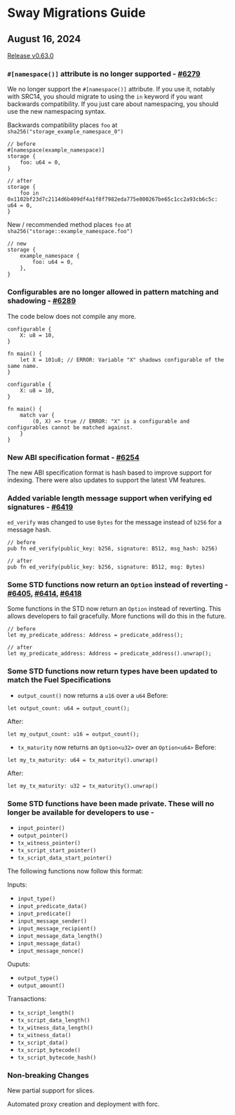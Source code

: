 # Sway Migrations Guide

## August 16, 2024

[Release v0.63.0](https://github.com/FuelLabs/sway/releases/tag/v0.63.0)

### `#[namespace()]` attribute is no longer supported - [#6279](https://github.com/FuelLabs/sway/pull/6279)

We no longer support the `#[namespace()]` attribute.  If you use it, notably with SRC14, you should migrate to using the `in` keyword if you want backwards compatibility.  If you just care about namespacing, you should use the new namespacing syntax.

Backwards compatibility places `foo` at `sha256("storage_example_namespace_0")`

```sway
// before
#[namespace(example_namespace)]
storage {
    foo: u64 = 0,
}
```

```sway
// after
storage {
    foo in 0x1102bf23d7c2114d6b409df4a1f8f7982eda775e800267be65c1cc2a93cb6c5c: u64 = 0,
}
```

New / recommended method places `foo` at `sha256("storage::example_namespace.foo")`

```sway
// new
storage {
    example_namespace {
        foo: u64 = 0,
    },
}
```

### Configurables are no longer allowed in pattern matching and shadowing - [#6289](https://github.com/FuelLabs/sway/pull/6289)

The code below does not compile any more.

```sway
configurable {
    X: u8 = 10,
}

fn main() {
    let X = 101u8; // ERROR: Variable "X" shadows configurable of the same name.
}
```

```sway
configurable {
    X: u8 = 10,
}

fn main() {
    match var {
        (0, X) => true // ERROR: "X" is a configurable and configurables cannot be matched against.
    }
}
```

### New ABI specification format - [#6254](https://github.com/FuelLabs/sway/pull/6254)

The new ABI specification format is hash based to improve support for indexing.  There were also updates to support the latest VM features.

### Added variable length message support when verifying ed signatures - [#6419](https://github.com/FuelLabs/sway/pull/6419)

`ed_verify` was changed to use `Bytes` for the message instead of `b256` for a message hash.

```sway
// before
pub fn ed_verify(public_key: b256, signature: B512, msg_hash: b256)
```

```sway
// after
pub fn ed_verify(public_key: b256, signature: B512, msg: Bytes)
```

### Some STD functions now return an `Option` instead of reverting - [#6405](https://github.com/FuelLabs/sway/pull/6405), [#6414](https://github.com/FuelLabs/sway/pull/6414), [#6418](https://github.com/FuelLabs/sway/pull/6418)

Some functions in the STD now return an `Option` instead of reverting.  This allows developers to fail gracefully.  More functions will do this in the future.

```sway
// before
let my_predicate_address: Address = predicate_address();
```

```sway
// after
let my_predicate_address: Address = predicate_address().unwrap();
```

### Some STD functions now return types have been updated to match the Fuel Specifications

- `output_count()` now returns a `u16` over a `u64`
Before:
```sway
let output_count: u64 = output_count();
```
After:
```sway
let my_output_count: u16 = output_count();
```

- `tx_maturity` now returns an `Option<u32>` over an `Option<u64>`
Before:
```sway
let my_tx_maturity: u64 = tx_maturity().unwrap()
```
After:
```sway
let my_tx_maturity: u32 = tx_maturity().unwrap()
```

### Some STD functions have been made private. These will no longer be available for developers to use - 

- `input_pointer()`
- `output_pointer()`
- `tx_witness_pointer()`
- `tx_script_start_pointer()`
- `tx_script_data_start_pointer()`

The following functions now follow this format:

Inputs:
- `input_type()`
- `input_predicate_data()`
- `input_predicate()`
- `input_message_sender()`
- `input_message_recipient()`
- `input_message_data_length()`
- `input_message_data()`
- `input_message_nonce()`

Ouputs:
- `output_type()`
- `output_amount()`

Transactions:
- `tx_script_length()`
- `tx_script_data_length()`
- `tx_witness_data_length()`
- `tx_witness_data()`
- `tx_script_data()`
- `tx_script_bytecode()`
- `tx_script_bytecode_hash()`

### Non-breaking Changes

New partial support for slices.

Automated proxy creation and deployment with forc.
